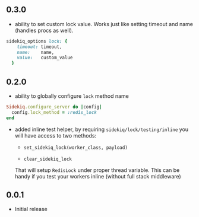 ## 0.3.0

- ability to set custom lock value. Works just like setting timeout and name (handles procs as well).

``` ruby
sidekiq_options lock: {
    timeout: timeout,
    name:    name,
    value:   custom_value
  }
```

## 0.2.0

- ability to globally configure `lock` method name

``` ruby
Sidekiq.configure_server do |config|
  config.lock_method = :redis_lock
end
```

- added inline test helper, by requiring `sidekiq/lock/testing/inline`
  you will have access to two methods:

  - `set_sidekiq_lock(worker_class, payload)`

  - `clear_sidekiq_lock`

  That will setup `RedisLock` under proper thread variable.
  This can be handy if you test your workers inline (without full stack middleware)

## 0.0.1

- Initial release
